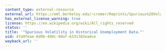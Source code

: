 ```yaml
---
content_type: external-resource
external_url: https://eml.berkeley.edu/~cromer/Reprints/Spurious%20Volatility.pdf
has_external_license_warning: true
license: https://en.wikipedia.org/wiki/All_rights_reserved
status: ''
title: '"Spurious Volatility in Historical Unemployment Data."'
uid: 47a9feae-6d9b-49dc-9daf-6331383eadce
wayback_url: ''
---
```


